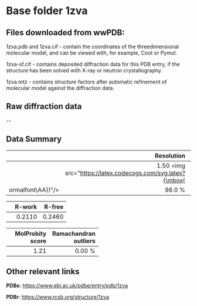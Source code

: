 # Base folder 1zva

## Files downloaded from wwPDB:

1zva.pdb and 1zva.cif - contain the coordinates of the threedimensional molecular model, and can be viewed with, for example, Coot or Pymol.

1zva-sf.cif - contains deposited diffraction data for this PDB entry, if the structure has been solved with X-ray or neutron crystallography.

1zva.mtz - contains structure factors after automatic refinement of molecular model against the diffraction data.

## Raw diffraction data

--<br> 

## Data Summary
|   | Resolution | Completeness| I/sigma |
|---|-------------:|----------------:|--------------:|
|   |1.50 <img src="https://latex.codecogs.com/svg.latex?{\mbox{
ormalfont\AA}}"/>|98.0  %|<img width=50/>15.60|

|   | **R-work**| **R-free**   
|---|-------------:|----------------:|           
||0.2110|0.2460|

|   |**MolProbity<br>score**| **Ramachandran<br>outliers** 
|---|-------------:|----------------:|
||1.21|0.00 %|

## Other relevant links 
**PDBe**:  https://www.ebi.ac.uk/pdbe/entry/pdb/1zva
 
**PDBr**: https://www.rcsb.org/structure/1zva 

